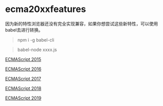 # ecma20xxfeatures

因为新的特性浏览器还没有完全实现兼容，如果你想尝试这些新特性，可以使用babel去进行转换。

> npm i -g babel-cli

>	babel-node xxxx.js



[ECMAScript 2015](https://github.com/freeshineit/ecma20xxfeatures/tree/master/src/ecma2015)

[ECMAScript 2016](https://github.com/freeshineit/ecma20xxfeatures/tree/master/src/ecma2016)

[ECMAScript 2017](https://github.com/freeshineit/ecma20xxfeatures/tree/master/src/ecma2017)

[ECMAScript 2018](https://github.com/freeshineit/ecma20xxfeatures/tree/master/src/ecma2018)

[ECMAScript 2019](https://github.com/freeshineit/ecma20xxfeatures/tree/master/src/ecma2019)